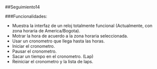##Seguimiento14

###Funcionalidades:
- Muestra la interfaz de un reloj totalmente funcional (Actualmente, con zona horaria de America/Bogota).
- Motrar la hora de acuerdo a la zona horaria seleccionada.
- Usar un cronometro que llega hasta las horas. 
- Iniciar el cronometro.
- Pausar el cronometro.
- Sacar un tiempo en el cronometro. (Lap)
- Reiniciar el cronometro y la lista de laps.
